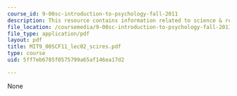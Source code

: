 ```yaml
---
course_id: 9-00sc-introduction-to-psychology-fall-2011
description: This resource contains information related to science & research.
file_location: /coursemedia/9-00sc-introduction-to-psychology-fall-2011/5ff7eb6785f0575799a65af146ea17d2_MIT9_00SCF11_lec02_scires.pdf
file_type: application/pdf
layout: pdf
title: MIT9_00SCF11_lec02_scires.pdf
type: course
uid: 5ff7eb6785f0575799a65af146ea17d2

---
```

None